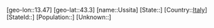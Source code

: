 ﻿---
location: [43.3,13.47]
type: City
tags:
- geo/City


SpocWebEntityId: 35133
isDeleted: false
confidential: public

---
[geo-lon::13.47]
[geo-lat::43.3]
[name::Ussita]
[State::]
[Country::[Italy](geo/Continent/Europe/Italy.md)]
[StateId::]
[Population::]
[Unknown::]

